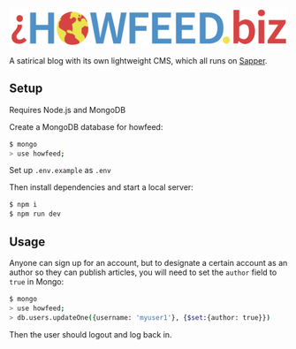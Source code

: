 ![HowFeed.biz](./static/logo.png)

A satirical blog with its own lightweight CMS, which all runs on [Sapper](https://sapper.svelte.dev).

## Setup

Requires Node.js and MongoDB

Create a MongoDB database for howfeed:

```sh
$ mongo
> use howfeed;
```

Set up `.env.example` as `.env`

Then install dependencies and start a local server:

```sh
$ npm i
$ npm run dev
```

## Usage

Anyone can sign up for an account, but to designate a certain account as an author so they can publish articles, you will need to set the `author` field to `true` in Mongo:

```sh
$ mongo
> use howfeed;
> db.users.updateOne({username: 'myuser1'}, {$set:{author: true}})
```

Then the user should logout and log back in.
